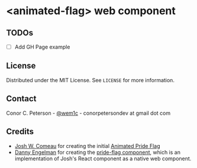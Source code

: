 <!-- Improved compatibility of back to top link: See: https://github.com/othneildrew/Best-README-Template/pull/73 -->

<a name="readme-top"></a>

<!--
*** Thanks for checking out the Best-README-Template. If you have a suggestion
*** that would make this better, please fork the repo and create a pull request
*** or simply open an issue with the tag "enhancement".
*** Don't forget to give the project a star!
*** Thanks again! Now go create something AMAZING! :D
-->

# &lt;animated-flag> web component

## TODOs

- [ ] Add GH Page example

<!-- LICENSE -->

## License

Distributed under the MIT License. See `LICENSE` for more information.

<!-- CONTACT -->

## Contact

Conor C. Peterson - [@wem1c](https://social.linux.pizza/@wemic) - conorpetersondev at gmail dot com

<!-- ACKNOWLEDGMENTS -->

## Credits

- [Josh W. Comeau](https://www.joshwcomeau.com/) for creating the initial [Animated Pride Flag](https://www.joshwcomeau.com/animation/pride-flags/)
- [Danny Engelman](https://dev.to/dannyengelman) for creating the [pride-flag component](https://dev.to/dannyengelman/web-component-19dl), which is an implementation of Josh's React component as a native web component.
